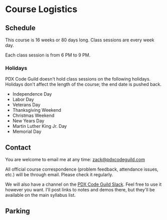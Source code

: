 # Course Logistics

## Schedule

This course is 16 weeks or 80 days long.
Class sessions are every week day.

Each class session is from 6 PM to 9 PM.

### Holidays

PDX Code Guild doesn't hold class sessions on the following holidays.
Holidays don't affect the length of the course; the end date is pushed back.

* Independence Day
* Labor Day
* Veterans Day
* Thanksgiving Weekend
* Christmas Weekend
* New Years Day
* Martin Luther King Jr. Day
* Memorial Day

## Contact

You are welcome to email me at any time: [zack@pdxcodeguild.com](mailto:zack@pdxcodeguild.com)

All official course correspondence (problem feedback, attendance issues, etc.) will be through email.
Please check it regularly.

We will also have a channel on the [PDX Code Guild Slack](https://portlandcodeguild.slack.com/).
Feel free to use it however you want.
I'll post links to notes and demos there, but they'll be available on the main syllabus list.

## Parking

We issue parking passes for actively enrolled students.
If you park here please use the last 12 spots in the parking cul-de-sac behind the building.

### Bikes

Bikes can be locked up out front of the [PSU Startup Accelerator, 2828 SW Corbett Ave.](https://www.google.com/maps/place/2828+SW+Corbett+Ave,+Portland,+OR+97201/@45.5024683,-122.6756019,19z/data=!3m1!4b1!4m5!3m4!1s0x54950a6bd2dc2797:0xe5fc97731611e4e8!8m2!3d45.5024683!4d-122.6750547), or in the basement parking lot.
To get to the basement, take the elevator or stairs from the lobby.
You'll have to walk around to the front door to get back up, unfortunately.

Bikes are not allowed in the classroom.

### Walking

You can park your butt in any chair or couch that's free.

## Classroom

The classroom is your space too.
Feel free to do work or sit anywhere you feel comfortable.

Please keep the classroom clean.
Cleaner than when you arrived.

There is not a printer available for public use.

### Food

You are welcome to eat in the classroom at any time.
If you keep food in the refrigerator in the classroom, **write your name on it.**
Don't eat other people's food.

### After-Hours

You're welcome to hang out and work in the Accelerator classroom as long as there is not another class in session.
It should be open at 9 A.M.
The evening class starts at 6 P.M. every week day, so please be out by then.

_Any time_ you are welcome to hang out or work in the main PDX Code Guild building in the common area, which is the long table by the door or the couch area.
It is open from 9 A.M. to 10 P.M.

## Technology

Everyone is going to be using Python 3.6.0+, PyCharm, Atom, and Google Chrome for their development in this class.
This is a requirement, so everyone has access to the same tools and can help each other out.
